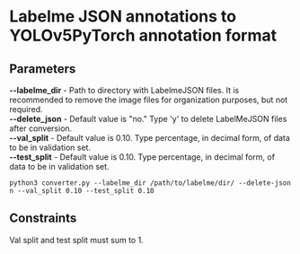# Labelme JSON annotations to YOLOv5PyTorch annotation format  

## Parameters 
**--labelme_dir** - Path to directory with LabelmeJSON files. It is recommended to remove the image files for organization purposes, but not required. <br />
**--delete_json** - Default value is "no." Type 'y' to delete LabelMeJSON files after conversion. <br />
**--val_split** - Default value is 0.10. Type percentage, in decimal form, of data to be in validation set. <br />
**--test_split** - Default value is 0.10. Type percentage, in decimal form, of data to be in validation set. <br />

`
  python3 converter.py --labelme_dir /path/to/labelme/dir/ --delete-json n --val_split 0.10 --test_split 0.10 
`
## Constraints 
Val split and test split must sum to 1. 

